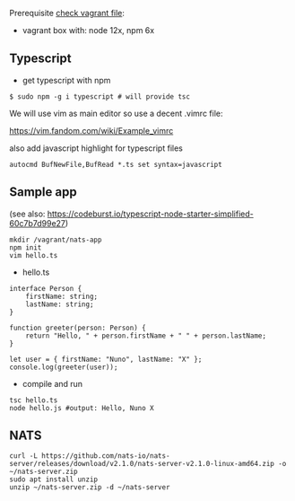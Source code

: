 Prerequisite [check vagrant file](vagrant.md):
* vagrant box with: node 12x, npm 6x

## Typescript

* get typescript with npm

```
$ sudo npm -g i typescript # will provide tsc
```

We will use vim as main editor so use a decent .vimrc file:

https://vim.fandom.com/wiki/Example_vimrc

also add javascript highlight for typescript files

```
autocmd BufNewFile,BufRead *.ts set syntax=javascript
```

## Sample app

(see also: https://codeburst.io/typescript-node-starter-simplified-60c7b7d99e27)

```
mkdir /vagrant/nats-app
npm init
vim hello.ts
```

* hello.ts

```
interface Person {
    firstName: string;
    lastName: string;
}

function greeter(person: Person) {
    return "Hello, " + person.firstName + " " + person.lastName;
}

let user = { firstName: "Nuno", lastName: "X" };
console.log(greeter(user));
```

* compile and run

```
tsc hello.ts
node hello.js #output: Hello, Nuno X
```

## NATS

```
curl -L https://github.com/nats-io/nats-server/releases/download/v2.1.0/nats-server-v2.1.0-linux-amd64.zip -o ~/nats-server.zip
sudo apt install unzip
unzip ~/nats-server.zip -d ~/nats-server
```
